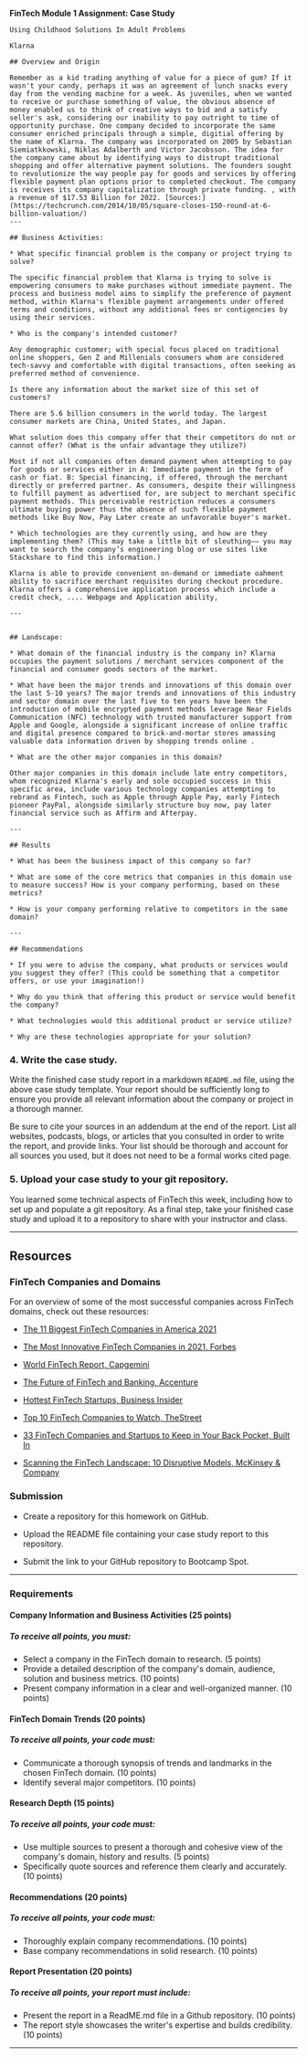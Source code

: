 **FinTech Module 1 Assignment: Case Study**

```
Using Childhood Solutions In Adult Problems

Klarna 

## Overview and Origin

Remember as a kid trading anything of value for a piece of gum? If it wasn't your candy, perhaps it was an agreement of lunch snacks every day from the vending machine for a week. As juveniles, when we wanted to receive or purchase something of value, the obvious absence of money enabled us to think of creative ways to bid and a satisfy seller's ask, considering our inability to pay outright to time of opportunity purchase. One company decided to incorporate the same consumer enriched principals through a simple, digitial offering by the name of Klarna. The company was incorporated on 2005 by Sebastian Siemiatkkowski, Niklas Adalberth and Victor Jacobsson. The idea for the company came about by identifying ways to distrupt traditional shopping and offer alternative payment solutions. The founders sought to revolutionize the way people pay for goods and services by offering flexible payment plan options prior to completed checkout. The company is receives its company capitalization through private funding. , with a revenue of $17.53 Billion for 2022. [Sources:](https://techcrunch.com/2014/10/05/square-closes-150-round-at-6-billion-valuation/)
---

## Business Activities:

* What specific financial problem is the company or project trying to solve? 

The specific financial problem that Klarna is trying to solve is empowering consumers to make purchases without immediate payment. The process and business model aims to simplify the preference of payment method, within Klarna's flexible payment arrangements under offered terms and conditions, without any additional fees or contigencies by using their services.

* Who is the company's intended customer? 

Any demographic customer; with special focus placed on traditional online shoppers, Gen Z and Millenials consumers whom are considered tech-savvy and comfortable with digital transactions, often seeking as preferred method of convenience.   

Is there any information about the market size of this set of customers?

There are 5.6 billion consumers in the world today. The largest consumer markets are China, United States, and Japan. 

What solution does this company offer that their competitors do not or cannot offer? (What is the unfair advantage they utilize?)

Most if not all companies often demand payment when attempting to pay for goods or services either in A: Immediate payment in the form of cash or fiat. B: Special financing, if offered, through the merchant directly or preferred partner. As consumers, despite their willingness to fulfill payment as advertised for, are subject to merchant specific payment methods. This perceivable restriction reduces a consumers ultimate buying power thus the absence of such flexible payment methods like Buy Now, Pay Later create an unfavorable buyer's market.

* Which technologies are they currently using, and how are they implementing them? (This may take a little bit of sleuthing–– you may want to search the company’s engineering blog or use sites like Stackshare to find this information.)

Klarna is able to provide convenient on-demand or immediate oahment ability to sacrifice merchant requisites during checkout procedure. Klarna offers a comprehensive application process which include a credit check, .... Webpage and Application ability,

---


## Landscape:

* What domain of the financial industry is the company in? Klarna occupies the payment solutions / merchant services component of the financial and consumer goods sectors of the market. 

* What have been the major trends and innovations of this domain over the last 5-10 years? The major trends and innovations of this industry and sector domain over the last five to ten years have been the introduction of mobile encrypted payment methods leverage Near Fields Communication (NFC) technology with trusted manufacturer support from Apple and Google, alongside a significant increase of online traffic and digital presence compared to brick-and-mortar stores amassing valuable data information driven by shopping trends online .

* What are the other major companies in this domain?

Other major companies in this domain include late entry competitors, whom recognized Klarna's early and sole occupied success in this specific area, include various technology companies attempting to rebrand as Fintech, such as Apple through Apple Pay, early Fintech pioneer PayPal, alongside similarly structure buy now, pay later financial service such as Affirm and Afterpay.

---

## Results

* What has been the business impact of this company so far?

* What are some of the core metrics that companies in this domain use to measure success? How is your company performing, based on these metrics?

* How is your company performing relative to competitors in the same domain?

---

## Recommendations

* If you were to advise the company, what products or services would you suggest they offer? (This could be something that a competitor offers, or use your imagination!)

* Why do you think that offering this product or service would benefit the company?

* What technologies would this additional product or service utilize?

* Why are these technologies appropriate for your solution?
```

### 4. Write the case study.

Write the finished case study report in a markdown `README.md` file, using the above case study template. Your report should be sufficiently long to ensure you provide all relevant information about the company or project in a thorough manner.

Be sure to cite your sources in an addendum at the end of the report. List all websites, podcasts, blogs, or articles that you consulted in order to write the report, and provide links. Your list should be thorough and account for all sources you used, but it does not need to be a formal works cited page.


### 5. Upload your case study to your git repository.

You learned some technical aspects of FinTech this week, including how to set up and populate a git repository. As a final step, take your finished case study and upload it to a repository to share with your instructor and class.

---

## Resources

### FinTech Companies and Domains

For an overview of some of the most successful companies across FinTech domains, check out these resources:

* [The 11 Biggest FinTech Companies in America 2021](https://www.forbes.com/sites/elizahaverstock/2021/06/08/the-11-biggest-fintech-companies-in-america-2021/?sh=2072785b4f13)

* [The Most Innovative FinTech Companies in 2021, Forbes](https://www.forbes.com/fintech/2021/#12338a0831a6)

* [World FinTech Report, Capgemini](https://fintechworldreport.com/)

* [The Future of FinTech and Banking, Accenture](https://www.accenture.com/us-en/insight-future-fintech-banking)

* [Hottest FinTech Startups, Business Insider](https://www.businessinsider.com/top-fintech-startup-companies)

* [Top 10 FinTech Companies to Watch, TheStreet](https://www.thestreet.com/technology/fintech-companies-14891479)

* [33 FinTech Companies and Startups to Keep in Your Back Pocket, Built In](https://builtin.com/fintech/fintech-companies-startups-to-know)

* [Scanning the FinTech Landscape: 10 Disruptive Models, McKinsey & Company](https://www.mckinsey.com/industries/financial-services/our-insights/banking-matters/scanning-the-fintech-landscape)



### Submission

* Create a repository for this homework on GitHub.

* Upload the README file containing your case study report to this repository.

* Submit the link to your GitHub repository to Bootcamp Spot.

---
### Requirements

#### Company Information and Business Activities  (25 points)

##### To receive all points, you must:

* Select a company in the FinTech domain to research. (5 points)
* Provide a detailed description of the company's domain, audience, solution and business metrics. (10 points)
* Present company information in a clear and well-organized manner. (10 points)

#### FinTech Domain Trends (20 points)

##### To receive all points, your code must:

* Communicate a thorough synopsis of trends and landmarks in the chosen FinTech domain. (10 points)
* Identify several major competitors. (10 points)

#### Research Depth (15 points)

##### To receive all points, your code must:

* Use multiple sources to present a thorough and cohesive view of the company's domain, history and results. (5 points)
* Specifically quote sources and reference them clearly and accurately. (10 points)

#### Recommendations (20 points)

##### To receive all points, your code must:

* Thoroughly explain company recommendations. (10 points)
* Base company recommendations in solid research. (10 points)

#### Report Presentation (20 points)

##### To receive all points, your report must include:

* Present the report in a ReadME.md file in a Github repository. (10 points)
* The report style showcases the writer's expertise and builds credibility. (10 points)

- - -
